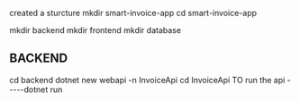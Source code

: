 created a sturcture
mkdir smart-invoice-app
cd smart-invoice-app

mkdir backend
mkdir frontend
mkdir database

BACKEND
--
cd backend
dotnet new webapi -n InvoiceApi
cd InvoiceApi
TO run the api -----dotnet run
